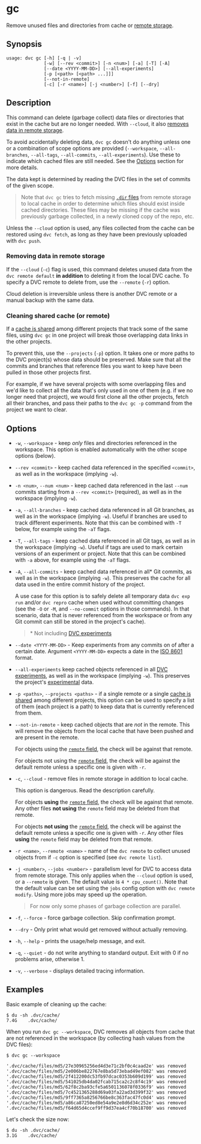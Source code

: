 # gc

Remove unused files and directories from <abbr>cache</abbr> or [remote storage].

[remote storage]: /doc/user-guide/data-management/remote-storage

## Synopsis

```usage
usage: dvc gc [-h] [-q | -v]
              [-w] [--rev <commit>] [-n <num>] [-a] [-T] [-A]
              [--date <YYYY-MM-DD>] [--all-experiments]
              [-p [<path> [<path> ...]]]
              [--not-in-remote]
              [-c] [-r <name>] [-j <number>] [-f] [--dry]
```

## Description

This command can delete (garbage collect) data files or directories that exist
in the <abbr>cache</abbr> but are no longer needed. With `--cloud`, it also
[removes data in remote storage](#removing-data-in-remote-storage).

To avoid accidentally deleting data, `dvc gc` doesn't do anything unless one or
a combination of scope options are provided (`--workspace`, `--all-branches`,
`--all-tags`, `--all-commits`, `--all-experiments`). Use these to indicate which
cached files are still needed. See the [Options](#options) section for more
details.

The data kept is determined by reading the <abbr>DVC files</abbr> in the set of
commits of the given scope.

> Note that `dvc gc` tries to fetch missing [`.dir` files] from remote storage to
> local cache in order to determine which files should exist inside cached directories.
> These files may be missing if the cache was previously garbage collected, in a
> newly cloned copy of the repo, etc.

Unless the `--cloud` option is used, any files collected from the cache can be
restored using `dvc fetch`, as long as they have been previously uploaded with
`dvc push`.

[`.dir` files]:
  /doc/user-guide/project-structure/internal-files#structure-of-the-cache-directory

### Removing data in remote storage

If the `--cloud` (`-c`) flag is used, this command deletes unused data from the
`dvc remote default` **in addition** to deleting it from the local DVC cache. To
specify a DVC remote to delete from, use the `--remote` (`-r`) option.

<admon type="warn">

Cloud deletion is irreversible unless there is another DVC remote or a manual
backup with the same data.

</admon>

### Cleaning shared cache (or remote)

If a [cache is shared] among different projects that track some of the same
files, using `dvc gc` in one project will break those overlapping data links in
the other projects.

To prevent this, use the `--projects` (`-p`) option. It takes one or more paths
to the DVC project(s) whose data should be preserved. Make sure that all the
commits and branches that reference files you want to keep have been pulled in
those other projects first.

For example, if we have several projects with some overlapping files and we'd
like to collect all the data that's only used in one of them (e.g. if we no
longer need that project), we would first clone all the other projects, fetch
all their branches, and pass their paths to the `dvc gc -p` command from the
project we want to clear.

[cache is shared]: /doc/user-guide/how-to/share-a-dvc-cache

## Options

- `-w`, `--workspace` - keep _only_ files and directories referenced in the
  workspace. This option is enabled automatically with the other scope options
  (below).

- `--rev <commit>` - keep cached data referenced in the specified `<commit>`, as
  well as in the workspace (implying `-w`).

- `-n <num>`, `--num <num>` - keep cached data referenced in the last `--num`
  commits starting from a `--rev <commit>` (required), as well as in the
  workspace (implying `-w`).

- `-a`, `--all-branches` - keep cached data referenced in all Git branches, as
  well as in the workspace (implying `-w`). Useful if branches are used to track
  different experiments. Note that this can be combined with `-T` below, for
  example using the `-aT` flags.

- `-T`, `--all-tags` - keep cached data referenced in all Git tags, as well as
  in the workspace (implying `-w`). Useful if tags are used to mark certain
  versions of an experiment or project. Note that this can be combined with `-a`
  above, for example using the `-aT` flags.

- `-A`, `--all-commits` - keep cached data referenced in all\* Git commits, as
  well as in the workspace (implying `-w`). This preserves the cache for all
  data used in the entire commit history of the project.

  A use case for this option is to safely delete all temporary data
  `dvc exp run` and/or `dvc repro` cache when used without committing changes
  (see the `-O` or `-M`, and `--no-commit` options in those commands). In that
  scenario, data that is never referenced from the workspace or from any Git
  commit can still be stored in the project's cache).

  > \* Not including [DVC experiments]

- `--date <YYYY-MM-DD>` - Keep experiments from any commits on of after a
  certain date. Argument `<YYYY-MM-DD>` expects a date in the [ISO 8601] format.

- `--all-experiments` keep cached objects referenced in all [DVC experiments], as
  well as in the workspace (implying `-w`). This preserves the project's [experimental]
  data.

- `-p <paths>`, `--projects <paths>` - if a single remote or a single [cache
  is shared] among different projects, this option can be used to specify a list
  of them (each project is a path) to keep data that is currently referenced
  from them.

- `--not-in-remote` - keep cached objects that are _not_ in the remote. This
  will remove the objects from the local cache that have been pushed and are
  present in the remote.

  For objects using the
  [`remote` field](/doc/user-guide/project-structure/dvc-files#output-entries),
  the check will be against that remote.

  For objects not using the
  [`remote` field](/doc/user-guide/project-structure/dvc-files#output-entries),
  the check will be against the default remote unless a specific one is given
  with `-r`.

- `-c`, `--cloud` - remove files in remote storage in addition to local cache.

  <admon type="warn">

  This option is dangerous. Read the description carefully.

  </admon>

  For objects **using** the
  [`remote` field](/doc/user-guide/project-structure/dvc-files#output-entries),
  the check will be against that remote. Any other files **not using** the
  `remote` field may be deleted from that remote.

  For objects **not using** the
  [`remote` field](/doc/user-guide/project-structure/dvc-files#output-entries),
  the check will be against the default remote unless a specific one is given
  with `-r`. Any other files **using** the `remote` field may be deleted from
  that remote.

- `-r <name>`, `--remote <name>` - name of the `dvc remote` to collect unused
  objects from if `-c` option is specified (see `dvc remote list`).

- `-j <number>`, `--jobs <number>` - parallelism level for DVC to access data
  from remote storage. This only applies when the `--cloud` option is used, or a
  `--remote` is given. The default value is `4 * cpu_count()`. Note that the
  default value can be set using the `jobs` config option with
  `dvc remote modify`. Using more jobs may speed up the operation.

  > For now only some phases of garbage collection are parallel.

- `-f`, `--force` - force garbage collection. Skip confirmation prompt.

- `--dry` - Only print what would get removed without actually removing.

- `-h`, `--help` - prints the usage/help message, and exit.

- `-q`, `--quiet` - do not write anything to standard output. Exit with 0 if no
  problems arise, otherwise 1.

- `-v`, `--verbose` - displays detailed tracing information.

[dvc experiments]: /doc/user-guide/experiment-management#experiments
[iso 8601]: https://www.iso.org/iso-8601-date-and-time-format.html
[experimental]: /doc/user-guide/experiment-management

## Examples

Basic example of cleaning up the <abbr>cache</abbr>:

```cli
$ du -sh .dvc/cache/
7.4G    .dvc/cache/
```

When you run `dvc gc --workspace`, DVC removes all objects from cache that are
not referenced in the <abbr>workspace</abbr> (by collecting hash values from the
<abbr>DVC files</abbr>):

```cli
$ dvc gc --workspace

'.dvc/cache/files/md5/27e30965256ed4d3e71c2bf0c4caad2e' was removed
'.dvc/cache/files/md5/2e006be822767e8ba5d73ebad49ef082' was removed
'.dvc/cache/files/md5/2f412200dc53fb97dcac0353b609d199' was removed
'.dvc/cache/files/md5/541025db4da02fcab715ca2c2c8f4c19' was removed
'.dvc/cache/files/md5/62f8c2ba93cfe5a6501136078f0336f9' was removed
'.dvc/cache/files/md5/7c4521365288d69a03fa22ad3d399f32' was removed
'.dvc/cache/files/md5/9ff7365a8256766be8c363fac47fc0d4' was removed
'.dvc/cache/files/md5/a86ca87250ed8e54a9e2e8d6d34c252e' was removed
'.dvc/cache/files/md5/f64d65d4ccef9ff9d37ea4cf70b18700' was removed
```

Let's check the size now:

```cli
$ du -sh .dvc/cache/
3.1G    .dvc/cache/
```
